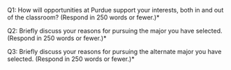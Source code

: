 Q1: How will opportunities at Purdue support your interests, both in and out of the classroom? (Respond in 250 words or fewer.)* 

Q2: Briefly discuss your reasons for pursuing the major you have selected. (Respond in 250 words or fewer.)*

Q3: Briefly discuss your reasons for pursuing the alternate major you have selected. (Respond in 250 words or fewer.)*

